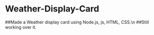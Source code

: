 # Weather-Display-Card
##Made a Weather display card using Node.js, js, HTML, CSS.\n 
##Still working over it.
